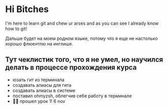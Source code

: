 # Hi Bitches

I'm here to learn git and chew ur arses and as you can see I already know how to git!

Дальше будет на моем родном языке, потому что я еще не настолько хорошо флюентлю на инглише.

## Тут чеклистик того, что я не умел, но научился делать в процессе прохождения курса

- юзать гит из терминала
- создавать алиасы для гита
- создавать алиасы в системе
- поставил ohmyzsh, облегчив себе работу в терминале
- 👌🏻 прошел урок 1! 6 nov

